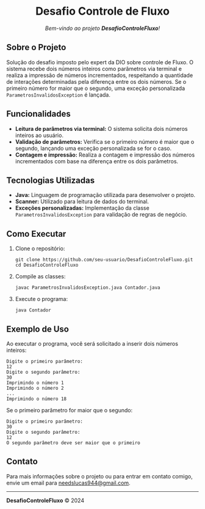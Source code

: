 <div style="text-align: center;">
  <h1>Desafio Controle de Fluxo</h1>
  <p><em>Bem-vindo ao projeto <strong>DesafioControleFluxo</strong>!</em></p>
</div>

## Sobre o Projeto

Solução do desafio imposto pelo expert da DIO sobre controle de Fluxo. O sistema recebe dois números inteiros como parâmetros via terminal e realiza a impressão de números incrementados, respeitando a quantidade de interações determinadas pela diferença entre os dois números. Se o primeiro número for maior que o segundo, uma exceção personalizada `ParametrosInvalidosException` é lançada.

## Funcionalidades

<ul>
  <li><strong>Leitura de parâmetros via terminal:</strong> O sistema solicita dois números inteiros ao usuário.</li>
  <li><strong>Validação de parâmetros:</strong> Verifica se o primeiro número é maior que o segundo, lançando uma exceção personalizada se for o caso.</li>
  <li><strong>Contagem e impressão:</strong> Realiza a contagem e impressão dos números incrementados com base na diferença entre os dois parâmetros.</li>
</ul>

## Tecnologias Utilizadas

<ul>
  <li><strong>Java:</strong> Linguagem de programação utilizada para desenvolver o projeto.</li>
  <li><strong>Scanner:</strong> Utilizado para leitura de dados do terminal.</li>
  <li><strong>Exceções personalizadas:</strong> Implementação da classe <code>ParametrosInvalidosException</code> para validação de regras de negócio.</li>
</ul>

## Como Executar

<ol>
  <li>Clone o repositório:
    <pre><code>git clone https://github.com/seu-usuario/DesafioControleFluxo.git
cd DesafioControleFluxo</code></pre>
  </li>
  <li>Compile as classes:
    <pre><code>javac ParametrosInvalidosException.java Contador.java</code></pre>
  </li>
  <li>Execute o programa:
    <pre><code>java Contador</code></pre>
  </li>
</ol>

## Exemplo de Uso

<p>Ao executar o programa, você será solicitado a inserir dois números inteiros:</p>

<pre><code>Digite o primeiro parâmetro:
12
Digite o segundo parâmetro:
30
Imprimindo o número 1
Imprimindo o número 2
...
Imprimindo o número 18</code></pre>

<p>Se o primeiro parâmetro for maior que o segundo:</p>

<pre><code>Digite o primeiro parâmetro:
30
Digite o segundo parâmetro:
12
O segundo parâmetro deve ser maior que o primeiro</code></pre>

## Contato

Para mais informações sobre o projeto ou para entrar em contato comigo, envie um email para <a href="mailto:seu-email@exemplo.com">needslucas944@gmail.com</a>.

---

<p><strong>DesafioControleFluxo</strong> &copy; 2024</p>
